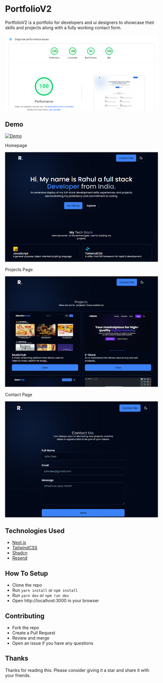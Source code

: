 # PortfolioV2

PortfolioV2 is a portfolio for developers and ui designers to showcase their skills and projects along with a fully working contact form.

![insits](/public/insits.png)

## Demo

[![Demo](https://img.shields.io/badge/Demo-https--rahul.eu.org-green)](https://rahul.eu.org)

Homepage

![Homepage](/public/homepage.png)

Projects Page

![Projects Page](/public/projects-page.png)

Contact Page

![Contact Page](/public/contact-page.png)

## Technologies Used

- [Next.js](https://nextjs.org/)
- [TailwindCSS](https://tailwindcss.com/)
- [Shadcn](https://ui.shadcn.com/)
- [Resend](https://www.resend.com/)

## How To Setup

- Clone the repo
- Run `yarn install` or `npm install`
- Run `yarn dev` or `npm run dev`
- Open http://localhost:3000 in your browser

## Contributing

- Fork the repo
- Create a Pull Request
- Review and merge
- Open an issue if you have any questions

## Thanks

Thanks for reading this. Please consider giving it a star and share it with your friends.
